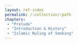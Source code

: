 ```yaml
---
layout: ref-index
permalink: /:collection/:path
chapters:
 - "Prelude"
 - "Introduction & History"
 - "Islamic Ruling of Smoking"
---
```

